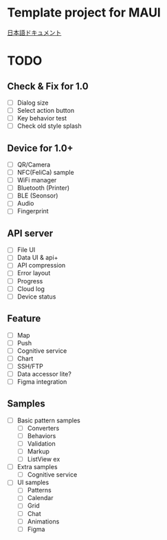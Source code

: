 # Template project for MAUI

[日本語ドキュメント](Document/README.md)

# TODO

## Check & Fix for 1.0

- [ ] Dialog size
- [ ] Select action button
- [ ] Key behavior test
- [ ] Check old style splash

## Device for 1.0+

- [ ] QR/Camera
- [ ] NFC(FeliCa) sample
- [ ] WiFi manager
- [ ] Bluetooth (Printer)
- [ ] BLE (Seonsor)
- [ ] Audio
- [ ] Fingerprint

## API server

- [ ] File UI
- [ ] Data UI & api+
- [ ] API compression
- [ ] Error layout
- [ ] Progress
- [ ] Cloud log
- [ ] Device status

## Feature

- [ ] Map
- [ ] Push
- [ ] Cognitive service
- [ ] Chart
- [ ] SSH/FTP
- [ ] Data accessor lite?
- [ ] Figma integration

## Samples

- [ ] Basic pattern samples
  - [ ] Converters
  - [ ] Behaviors
  - [ ] Validation
  - [ ] Markup
  - [ ] ListView ex
- [ ] Extra samples
  - [ ] Cognitive service
- [ ] UI samples
  - [ ] Patterns
  - [ ] Calendar
  - [ ] Grid
  - [ ] Chat
  - [ ] Animations
  - [ ] Figma

